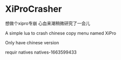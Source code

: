 # XiProCrasher

想做个xipro专崩 心血来潮稍微研究了一会儿





A simple lua to crash chinese copy menu named XiPro


Only have chinese version

requir natives  natives-1663599433
